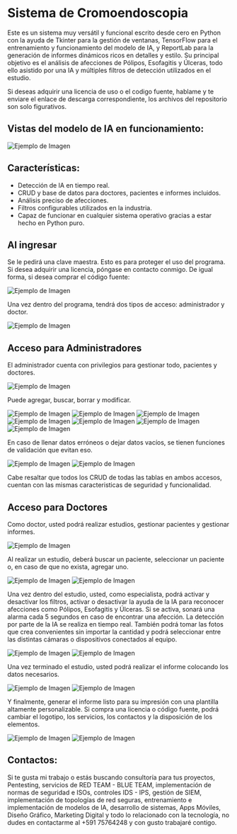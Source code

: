# Sistema de Cromoendoscopia

Este es un sistema muy versátil y funcional escrito desde cero en Python con la ayuda de Tkinter para la gestión de ventanas, TensorFlow para el entrenamiento y funcionamiento del modelo de IA, y ReportLab para la generación de informes dinámicos ricos en detalles y estilo. Su principal objetivo es el análisis de afecciones de Pólipos, Esofagitis y Úlceras, todo ello asistido por una IA y múltiples filtros de detección utilizados en el estudio.

Si deseas adquirir una licencia de uso o el codigo fuente, hablame y te enviare el enlace de descarga correspondiente, los archivos del repositorio son solo figurativos.

## Vistas del modelo de IA en funcionamiento:

![Ejemplo de Imagen](imagenes_vista_previa/17.jpg)

## Características:

- Detección de IA en tiempo real.
- CRUD y base de datos para doctores, pacientes e informes incluidos.
- Análisis preciso de afecciones.
- Filtros configurables utilizados en la industria.
- Capaz de funcionar en cualquier sistema operativo gracias a estar hecho en Python puro.

## Al ingresar

Se le pedirá una clave maestra. Esto es para proteger el uso del programa. Si desea adquirir una licencia, póngase en contacto conmigo. De igual forma, si desea comprar el código fuente:

![Ejemplo de Imagen](imagenes_vista_previa/1.jpg)

Una vez dentro del programa, tendrá dos tipos de acceso: administrador y doctor.

![Ejemplo de Imagen](imagenes_vista_previa/2.jpg)

## Acceso para Administradores

El administrador cuenta con privilegios para gestionar todo, pacientes y doctores.

![Ejemplo de Imagen](imagenes_vista_previa/3.jpg)

Puede agregar, buscar, borrar y modificar.

![Ejemplo de Imagen](imagenes_vista_previa/4.jpg)
![Ejemplo de Imagen](imagenes_vista_previa/5.jpg)
![Ejemplo de Imagen](imagenes_vista_previa/6.jpg)
![Ejemplo de Imagen](imagenes_vista_previa/9.jpg)
![Ejemplo de Imagen](imagenes_vista_previa/10.jpg)
![Ejemplo de Imagen](imagenes_vista_previa/11.jpg)
![Ejemplo de Imagen](imagenes_vista_previa/12.jpg)

En caso de llenar datos erróneos o dejar datos vacíos, se tienen funciones de validación que evitan eso.

![Ejemplo de Imagen](imagenes_vista_previa/7.jpg)
![Ejemplo de Imagen](imagenes_vista_previa/8.jpg)

Cabe resaltar que todos los CRUD de todas las tablas en ambos accesos, cuentan con las mismas caracteristicas de seguridad y funcionalidad.

## Acceso para Doctores

Como doctor, usted podrá realizar estudios, gestionar pacientes y gestionar informes.

![Ejemplo de Imagen](imagenes_vista_previa/13.jpg)

Al realizar un estudio, deberá buscar un paciente, seleccionar un paciente o, en caso de que no exista, agregar uno.

![Ejemplo de Imagen](imagenes_vista_previa/14.jpg)
![Ejemplo de Imagen](imagenes_vista_previa/15.jpg)

Una vez dentro del estudio, usted, como especialista, podrá activar y desactivar los filtros, activar o desactivar la ayuda de la IA para reconocer afecciones como Pólipos, Esofagitis y Úlceras. Si se activa, sonará una alarma cada 5 segundos en caso de encontrar una afección. La detección por parte de la IA se realiza en tiempo real. También podrá tomar las fotos que crea convenientes sin importar la cantidad y podrá seleccionar entre las distintas cámaras o dispositivos conectados al equipo.

![Ejemplo de Imagen](imagenes_vista_previa/16.jpg)
![Ejemplo de Imagen](imagenes_vista_previa/17.jpg)

Una vez terminado el estudio, usted podrá realizar el informe colocando los datos necesarios.

![Ejemplo de Imagen](imagenes_vista_previa/18.jpg)
![Ejemplo de Imagen](imagenes_vista_previa/19.jpg)

Y finalmente, generar el informe listo para su impresión con una plantilla altamente personalizable. Si compra una licencia o código fuente, podrá cambiar el logotipo, los servicios, los contactos y la disposición de los elementos.

![Ejemplo de Imagen](imagenes_vista_previa/20.jpg)
![Ejemplo de Imagen](imagenes_vista_previa/21.jpg)

## Contactos:

Si te gusta mi trabajo o estás buscando consultoría para tus proyectos, Pentesting, servicios de RED TEAM - BLUE TEAM, implementación de normas de seguridad e ISOs, controles IDS - IPS, gestión de SIEM, implementación de topologías de red seguras, entrenamiento e implementación de modelos de IA, desarrollo de sistemas, Apps Móviles, Diseño Gráfico, Marketing Digital y todo lo relacionado con la tecnología, no dudes en contactarme al +591 75764248 y con gusto trabajaré contigo.
